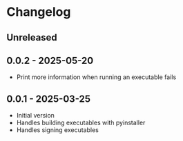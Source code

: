 # Changelog

## Unreleased

## 0.0.2 - 2025-05-20

- Print more information when running an executable fails

## 0.0.1 - 2025-03-25

- Initial version
- Handles building executables with pyinstaller
- Handles signing executables

